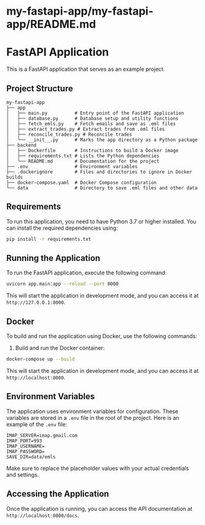 # my-fastapi-app/my-fastapi-app/README.md

# FastAPI Application

This is a FastAPI application that serves as an example project.

## Project Structure

```
my-fastapi-app
├── app
│   ├── main.py          # Entry point of the FastAPI application
│   ├── database.py      # Database setup and utility functions
│   ├── fetch_emls.py    # Fetch emails and save as .eml files
│   ├── extract_trades.py # Extract trades from .eml files
│   ├── reconcile_trades.py # Reconcile trades
│   └── __init__.py      # Marks the app directory as a Python package
├── backend
│   ├── Dockerfile       # Instructions to build a Docker image
│   ├── requirements.txt # Lists the Python dependencies
│   └── README.md        # Documentation for the project
├── .env                 # Environment variables
├── .dockerignore        # Files and directories to ignore in Docker builds
├── docker-compose.yaml  # Docker Compose configuration
└── data                 # Directory to save .eml files and other data
```

## Requirements

To run this application, you need to have Python 3.7 or higher installed. You can install the required dependencies using:

```bash
pip install -r requirements.txt
```

## Running the Application

To run the FastAPI application, execute the following command:

```bash
uvicorn app.main:app --reload --port 8000
```

This will start the application in development mode, and you can access it at `http://127.0.0.1:8000`.

## Docker

To build and run the application using Docker, use the following commands:

1. Build and run the Docker container:

```bash
docker-compose up --build
```

This will start the application in development mode, and you can access it at `http://localhost:8000`.

## Environment Variables

The application uses environment variables for configuration. These variables are stored in a `.env` file in the root of the project. Here is an example of the `.env` file:

```properties
IMAP_SERVER=imap.gmail.com
IMAP_PORT=993
IMAP_USERNAME=
IMAP_PASSWORD=
SAVE_DIR=data/emls
```

Make sure to replace the placeholder values with your actual credentials and settings.

## Accessing the Application

Once the application is running, you can access the API documentation at `http://localhost:8000/docs`.
